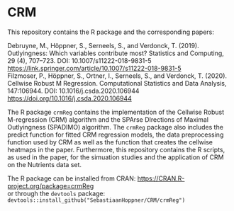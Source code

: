 # CRM
This repository contains the R package and the corresponding papers:

Debruyne, M., Höppner, S., Serneels, S., and Verdonck, T. (2019). Outlyingness: Which variables contribute most? Statistics and Computing, 29 (4), 707–723. DOI: 10.1007/s11222-018-9831-5  
https://link.springer.com/article/10.1007/s11222-018-9831-5  
Filzmoser, P., Höppner, S., Ortner, I., Serneels, S., and Verdonck, T. (2020). Cellwise Robust M Regression. Computational Statistics and Data Analysis, 147:106944. DOI: 10.1016/j.csda.2020.106944  
https://doi.org/10.1016/j.csda.2020.106944

The R package `crmReg` contains the implementation of the Cellwise Robust M-regression (CRM) algorithm and the SPArse DIrections of Maximal Outlyingness (SPADIMO) algorithm. The `crmReg` package also includes the predict function for fitted CRM regression models, the data preprocessing function used by CRM as well as the function that creates the cellwise heatmaps in the paper. Furthermore, this repository contains the R scripts, as used in the paper, for the simuation studies and the application of CRM on the Nutrients data set.

The R package can be installed from CRAN: https://CRAN.R-project.org/package=crmReg  
or through the `devtools` package: `devtools::install_github("SebastiaanHoppner/CRM/crmReg")`

